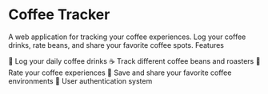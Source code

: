 # Coffee Tracker
A web application for tracking your coffee experiences. Log your coffee drinks, rate beans, and share your favorite coffee spots.
Features

📝 Log your daily coffee drinks
☕ Track different coffee beans and roasters
🌟 Rate your coffee experiences
🏢 Save and share your favorite coffee environments
👥 User authentication system
